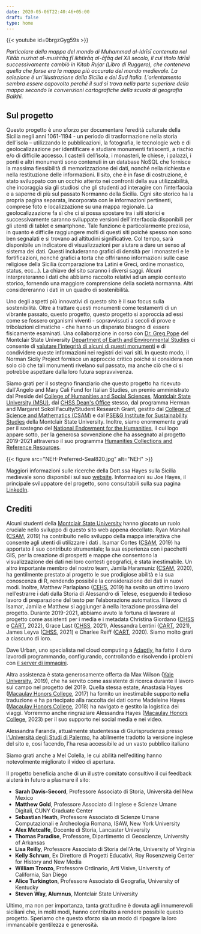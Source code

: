 ```yaml
---
date: 2020-05-06T22:40:46+05:00
draft: false
type: home
---
```


{{< youtube id=0brgzGyg59s >}}

_Particolare della mappa del mondo di Muhammad al-Idrīsī contenuta nel Kitāb nuzhat al-mushtāq fī ikhtirāq al-āfāq del XII secolo, il cui titolo Idrīsī successivamente cambiò in Kitab Rujar (Libro di Ruggero), che conteneva quella che forse era la mappa più accurata del mondo medievale. La selezione è un'illustrazione della Sicilia e del Sud Italia. L'orientamento sembra essere capovolto perché il sud si trova nella parte superiore della mappa secondo le convenzioni cartografiche della scuola di geografia Balkhī._

## Sul progetto ##

Questo progetto è uno sforzo per documentare l’eredità culturale della Sicilia negli anni 1061-1194 - un periodo di trasformazione nella storia dell’isola – utilizzando le pubblicazioni, la fotografia, le tecnologie web e di geolocalizzazione per identificare e studiare monumenti fatiscenti, a rischio e/o di difficile accesso. I castelli dell’isola, i monasteri, le chiese, i palazzi, i ponti e altri monumenti sono contenuti in un database NoSQL che fornisce la massima flessibilità di memorizzazione dei dati, nonché nella richiesta e nella restituzione delle informazioni. Il sito, che è in fase di costruzione, è stato sviluppato con un occhio attento nei confronti della sua utilizzabilità, che incoraggia sia gli studiosi che gli studenti ad interagire con l’interfaccia e a saperne di più sul passato Normanno della Sicilia. Ogni sito storico ha la propria pagina separata, incorporata con le informazioni pertinenti, comprese foto e localizzazione su una mappa regionale. La geolocalizzazione fa sì che ci si possa spostare tra i siti storici e successivamente saranno sviluppate versioni dell’interfaccia disponibili per gli utenti di tablet e smartphone. Tale funzione è particolarmente preziosa, in quanto è difficile raggiungere molti di questi siti poiché spesso non sono ben segnalati e si trovano ad altitudini significative. Col tempo, sarà disponibile un indicatore di visualizzazioni per aiutare a dare un senso al sistema dei dati. Questi includeranno grafici di densità per i monasteri e le fortificazioni, nonché grafici a torta che offriranno informazioni sulle case religiose della Sicilia (comparazione tra Latini e Greci, ordine monastico, status, ecc...). La chiave del sito saranno i diversi saggi. Alcuni interpreteranno i dati che abbiamo raccolto relativi ad un ampio contesto storico, fornendo una maggiore comprensione della società normanna. Altri considereranno i dati in un quadro di sostenibilità.

Uno degli aspetti più innovativi di questo sito è il suo focus sulla sostenibilità. Oltre a trattare questi monumenti come testamenti di un vibrante passato, questo progetto, questo progetto si approccia ad essi come se fossero organismi viventi - sopravvissuti a secoli di prove e tribolazioni climatiche - che hanno un disperato bisogno di essere fisicamente esaminati. Una collaborazione in corso con [Dr. Greg Pope](http://www.montclair.edu/profilepages/view_profile.php?username=popeg) del Montclair State University [Department of Earth and Environmental Studies](https://www.montclair.edu/csam/earth-environment-studies/) ci consente di [valutare l'integrità di alcuni di questi monumenti](https://www.youtube.com/watch?v=CTZxt60CDUE) e di condividere queste informazioni nei registri dei vari siti. In questo modo, il Norman Sicily Project fornisce un approccio critico poiché si considera non solo ciò che tali monumenti rivelano sul passato, ma anche ciò che ci si potrebbe aspettare dalla loro futura sopravvivenza.

Siamo grati per il sostegno finanziario che questo progetto ha ricevuto dall'Angelo and Mary Cali Fund for Italian Studies, un premio amministrato dal Preside del [College of Humanities and Social Sciences](http://www.montclair.edu/chss/), [Montclair State University (MSU)](http://www.montclair.edu/), dal [CHSS Dean's Office](https://www.montclair.edu/chss/about-the-college/deans-office/) stesso, dal programma Herman and Margaret Sokol Faculty/Student Research Grant, gestito dal [College of Science and Mathematics (CSAM)](https://www.montclair.edu/csam/pseg-sustainability-institute/) e dal [PSE&G Institute for Sustainability Studies](https://www.montclair.edu/csam/pseg-sustainability-institute/) della Montclair State University. Inoltre, siamo enormemente grati per il sostegno del [National Endowment for the Humanities](https://www.neh.gov/), il cui logo appare sotto, per la generosa sovvenzione che ha assegnato al progetto 2019-2021 attraverso il suo programma [Humanities Collections and Reference Resources](https://www.neh.gov/grants/preservation/humanities-collections-and-reference-resources).

{{< figure src="NEH-Preferred-Seal820.jpg" alt="NEH" >}}

Maggiori informazioni sulle ricerche della Dott.ssa Hayes sulla Sicilia medievale sono disponibili sul suo [website](http://www.dawnmariehayes.org/). Informazioni su Joe Hayes, il principale sviluppatore del progetto, sono consultabili sulla sua pagina [LinkedIn](https://www.linkedin.com/in/joephayes/).

## Crediti ##

Alcuni studenti della [Montclair State University](http://www.montclair.edu/) hanno giocato un ruolo cruciale nello sviluppo di questo sito web appena decollato. Ryan Marshall ([CSAM](https://www.montclair.edu/csam/), 2019) ha contribuito nello sviluppo della mappa interattiva che consente agli utenti di utilizzare i dati . Isamar Cortes ([CSAM](https://www.montclair.edu/csam/), 2019) ha apportato il suo contributo strumentale; la sua esperienza con i pacchetti GIS, per la creazione di prospetti e mappe che consentono la visualizzazione dei dati nei loro contesti geografici, è stata inestimabile. Un altro importante membro del nostro team, Jamila Haramuniz ([CSAM](https://www.montclair.edu/csam/), 2020), ha gentilmente prestato al progetto le sue prodigiose abilità e la sua conoscenza di R, rendendo possibile la considerazione dei dati in nuovi modi. Inoltre, Matthew Parlapiano ([CEHS](https://www.montclair.edu/cehs/), 2019) ha svolto un ottimo lavoro nell’estrarre i dati dalla Storia di Alessandro di Telese, eseguendo il tedioso lavoro di preparazione del testo per l’elaborazione automatica. Il lavoro di Isamar, Jamila e Matthew si aggiunger à nella iterazione prossima del progetto.  Durante 2019-2021, abbiamo avuto la fortuna di lavorare al progetto come assistenti per i media e i metadata Christina Giordano ([CHSS](https://www.montclair.edu/chss/) e [CART](https://www.montclair.edu/arts/), 2022), Grace Last ([CHSS](https://www.montclair.edu/chss/), 2021), Alessandra Lentini ([CART](https://www.montclair.edu/arts/), 2021), James Leyva ([CHSS](https://www.montclair.edu/chss/), 2021) e Charlee Reiff ([CART](https://www.montclair.edu/arts/), 2020). Siamo molto grati a ciascuno di loro.

Dave Urban, uno specialista nel cloud computing a [Adaptly](https://www.adaptly.com/), ha fatto il duro lavorodi programmando, configurando, controllando e risolvendo i problemi con [il server di immagini](http://media.normansicily.org/).

Altra assistenza è stata generosamente offerta da Max Wilson ([Yale University](http://yale.edu/), 2019), che ha servito come assistente di ricerca durante il lavoro sul campo nel progetto del 2019. Quella stessa estate, Anastasia Hayes ([Macaulay Honors College](https://macaulay.cuny.edu/), 2017) ha fornito un inestimabile supporto nella traduzione e ha partecipato alla raccolta dei dati come Madeleine Hayes ([Macaulay Honors College](https://macaulay.cuny.edu/), 2018) ha navigato e gestito la logistica dei viaggi. Vorremmo anche ringraziare Alessandra Hayes ([Macaulay Honors College](https://macaulay.cuny.edu/), 2023) per il suo supporto nei social media e nei video.

Alessandra Faranda, attualmente studentessa di Giurisprudenza presso [l'Università degli Studi di Palermo](https://www.unipa.it/), ha abilmente tradotto la versione inglese del sito e, cosi facendo, l'ha resa accessibile ad un vasto pubblico italiano

Siamo grati anche a Mel Colella, le cui abilità nell'editing hanno notevolmente migliorato il video di apertura.

Il progetto beneficia anche di un illustre comitato consultivo il cui feedback aiuterà in futuro a plasmare il sito:
   * **Sarah Davis-Secord**, Professore Associato di Storia, Università del New Mexico
   * **Matthew Gold**, Professore Associato di Inglese e Scienze Umane Digitali, CUNY Graduate Center
   * **Sebastian Heath**, Professore Associato di Scienze Umane Computazionali e Archeologia Romana, ISAW, New York University
   * **Alex Metcalfe**, Docente di Storia, Lancaster University
   * **Thomas Paradise**, Professore, Dipartimento di Geoscienze, University of Arkansas
   * **Lisa Reilly**, Professore Associato di Storia dell'Arte, University of Virginia
   * **Kelly Schrum**, Ex Direttore di Progetti Educativi, Roy Rosenzweig Center for History and New Media
   * **William Tronzo**, Professore Ordinario, Arti Visive, University of California, San Diego
   * **Alice Turkington**, Professore Associato di Geografia, University of Kentucky
   * **Steven Way, Alumnus**, Montclair State University

Ultimo, ma non per importanza, tanta gratitudine è dovuta agli innumerevoli siciliani che, in molti modi, hanno contribuito a rendere possibile questo progetto. Speriamo che questo sforzo sia un modo di ripagare la loro immancabile gentilezza e generosità.
